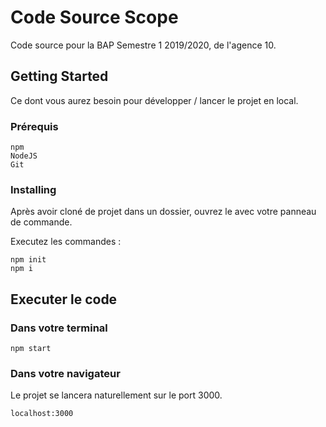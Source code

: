# Code Source Scope

Code source pour la BAP Semestre 1 2019/2020, de l'agence 10.

## Getting Started

Ce dont vous aurez besoin pour développer / lancer le projet en local.

### Prérequis

```
npm
NodeJS
Git
```

### Installing

Après avoir cloné de projet dans un dossier, ouvrez le avec votre panneau de commande.

Executez les commandes :

```
npm init
npm i
```

## Executer le code

### Dans votre terminal

```
npm start
```

### Dans votre navigateur

Le projet se lancera naturellement sur le port 3000.

```
localhost:3000
```
